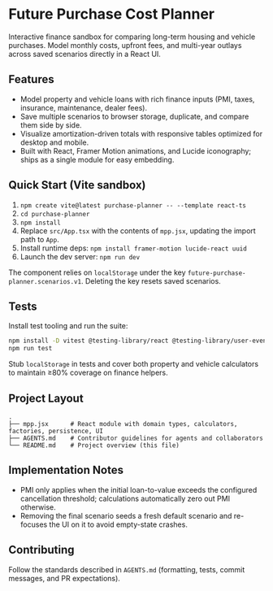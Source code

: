 # Future Purchase Cost Planner

Interactive finance sandbox for comparing long-term housing and vehicle purchases. Model monthly costs, upfront fees, and multi-year outlays across saved scenarios directly in a React UI.

## Features

- Model property and vehicle loans with rich finance inputs (PMI, taxes, insurance, maintenance, dealer fees).
- Save multiple scenarios to browser storage, duplicate, and compare them side by side.
- Visualize amortization-driven totals with responsive tables optimized for desktop and mobile.
- Built with React, Framer Motion animations, and Lucide iconography; ships as a single module for easy embedding.

## Quick Start (Vite sandbox)

1. `npm create vite@latest purchase-planner -- --template react-ts`
2. `cd purchase-planner`
3. `npm install`
4. Replace `src/App.tsx` with the contents of `mpp.jsx`, updating the import path to `App`.
5. Install runtime deps: `npm install framer-motion lucide-react uuid`
6. Launch the dev server: `npm run dev`

The component relies on `localStorage` under the key `future-purchase-planner.scenarios.v1`. Deleting the key resets saved scenarios.

## Tests

Install test tooling and run the suite:

```bash
npm install -D vitest @testing-library/react @testing-library/user-event jsdom
npm run test
```

Stub `localStorage` in tests and cover both property and vehicle calculators to maintain ≥80% coverage on finance helpers.

## Project Layout

```
.
├── mpp.jsx      # React module with domain types, calculators, factories, persistence, UI
├── AGENTS.md    # Contributor guidelines for agents and collaborators
└── README.md    # Project overview (this file)
```

## Implementation Notes

- PMI only applies when the initial loan-to-value exceeds the configured cancellation threshold; calculations automatically zero out PMI otherwise.
- Removing the final scenario seeds a fresh default scenario and re-focuses the UI on it to avoid empty-state crashes.

## Contributing

Follow the standards described in `AGENTS.md` (formatting, tests, commit messages, and PR expectations).
